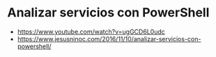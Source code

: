 # Analizar servicios con PowerShell
* https://www.youtube.com/watch?v=ugGCD6L0udc
* https://www.jesusninoc.com/2016/11/10/analizar-servicios-con-powershell/
